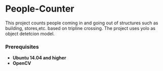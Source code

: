 # People-Counter
This project counts people coming in and going out of structures such as building, stores,etc. based on tripline crossing. The project uses yolo as object detetcion model.

### Prerequisites
* **Ubuntu 14.04 and higher**
* **OpenCV**

